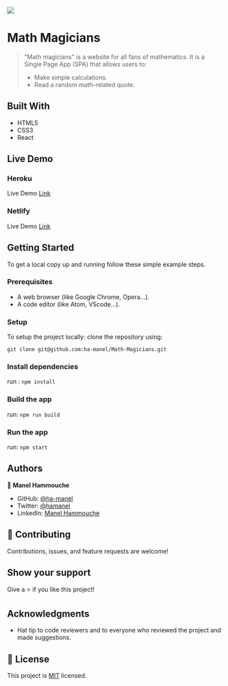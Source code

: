 ![](https://img.shields.io/badge/Microverse-blueviolet)

# Math Magicians

> "Math magicians" is a website for all fans of mathematics. It is a Single Page App (SPA) that allows users to:
> * Make simple calculations.
> * Read a random math-related quote.


## Built With

- HTML5
- CSS3
- React


## Live Demo

### Heroku
Live Demo [Link](https://manel-math-magicians.herokuapp.com/)

### Netlify
Live Demo [Link](https://tubular-strudel-616c75.netlify.app/)



## Getting Started

To get a local copy up and running follow these simple example steps.

### Prerequisites

- A web browser (like Google Chrome, Opera...).
- A code editor (like Atom, VScode...).

### Setup

To setup the project locally: clone the repository using:

```
git clone git@github.com:ha-manel/Math-Magicians.git
```

### Install dependencies

run : `npm install`

### Build the app

run: `npm run build`

### Run the app

run: `npm start`

## Authors

👤 **Manel Hammouche**

- GitHub: [@ha-manel](https://github.com/ha-manel)
- Twitter: [@hamanel](https://twitter.com/ha_manel_)
- LinkedIn: [Manel Hammouche](https://www.linkedin.com/in/manel-hammouche/)

## 🤝 Contributing

Contributions, issues, and feature requests are welcome!

## Show your support

Give a ⭐️ if you like this project!

## Acknowledgments

- Hat tip to code reviewers and to everyone who reviewed the project and made suggestions.

## 📝 License

This project is [MIT](./MIT.md) licensed.
